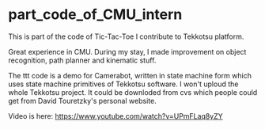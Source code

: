 # part_code_of_CMU_intern

This is part of the code of Tic-Tac-Toe I contribute to Tekkotsu platform.

Great experience in CMU. During my stay, I made improvement on object recognition, path planner and kinematic stuff. 

The ttt code is a demo for Camerabot, written in state machine form which uses state machine primitives of Tekkotsu software. I won't uploud the whole Tekkotsu project. It could be downloded from cvs which people could get from David Touretzky's personal website.

Video is here: https://www.youtube.com/watch?v=UPmFLaq8yZY
